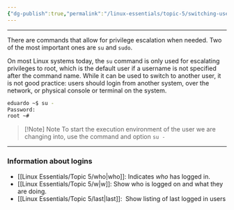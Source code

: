 ```yaml
---
{"dg-publish":true,"permalink":"/linux-essentials/topic-5/switching-users-and-escalating-privilege/","dgPassFrontmatter":true}
---
```


---
There are commands that allow for privilege escalation when needed. Two of the most important ones are `su` and `sudo`.

On most Linux systems today, the `su` command is only used for escalating privileges to root, which is the default user if a username is not specified after the command name. While it can be used to switch to another user, it is not good practice: users should login from another system, over the network, or physical console or terminal on the system.

```bash
eduardo ~$ su -
Password:
root ~#
```


> [!Note] Note
> To start the execution environment of the user we are changing into, use the command and option  `su -`

---

### Information about logins
- [[Linux Essentials/Topic 5/who\|who]]: Indicates _who_ has logged in.
- [[Linux Essentials/Topic 5/w\|w]]: Show who is logged on and what they are doing.
- [[Linux Essentials/Topic 5/last\|last]]:  Show listing of last logged in users